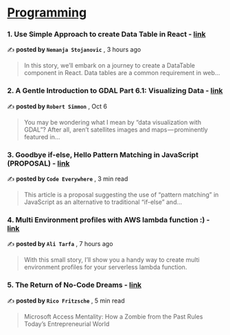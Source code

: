 
<h1><a href=https://medium.com/tag/programming/recommended target="_blank" rel="noopener noreferrer">Programming</a></h1>
<h3>1. Use Simple Approach to create Data Table in React - <a href=https://medium.com/@stojanovic.nemanja71/use-simple-approach-to-create-data-table-in-react-f17c023d2ea2?source=tag_recommended_feed---------0-84----------programming----------c4e25f9f_3dd1_4071_a616_a0863d33c228------- target="_blank" rel="noopener noreferrer">link</a></h3>

✍️ **posted by `Nemanja Stojanovic`** <date> , 3 hours ago</date>

<blockquote>In this story, we’ll embark on a journey to create a DataTable component in React. Data tables are a common requirement in web…</blockquote>

<h3>2. A Gentle Introduction to GDAL Part 6.1: Visualizing Data - <a href=https://medium.com/@robsimmon/a-gentle-introduction-to-gdal-part-6-1-visualizing-data-8e6e7d6ef641?source=tag_recommended_feed---------1-107----------programming----------c4e25f9f_3dd1_4071_a616_a0863d33c228------- target="_blank" rel="noopener noreferrer">link</a></h3>

✍️ **posted by `Robert Simmon`** <date> , Oct 6</date>

<blockquote>You may be wondering what I mean by “data visualization with GDAL”? After all, aren’t satellites images and maps — prominently featured in…</blockquote>

<h3>3. Goodbye if-else, Hello Pattern Matching in JavaScript (PROPOSAL) - <a href=https://medium.com/@codeeverywhere/goodbye-if-else-hello-pattern-matching-in-javascript-52bd46eda41f?source=tag_recommended_feed---------2-85----------programming----------c4e25f9f_3dd1_4071_a616_a0863d33c228------- target="_blank" rel="noopener noreferrer">link</a></h3>

✍️ **posted by `Code Everywhere`** <date> , 3 min read</date>

<blockquote>This article is a proposal suggesting the use of “pattern matching” in JavaScript as an alternative to traditional “if-else” and…</blockquote>

<h3>4. Multi Environment profiles with AWS lambda function :) - <a href=https://medium.com/@alitarfa/multi-environment-profiles-with-aws-lambda-function-a776bed83318?source=tag_recommended_feed---------3-84----------programming----------c4e25f9f_3dd1_4071_a616_a0863d33c228------- target="_blank" rel="noopener noreferrer">link</a></h3>

✍️ **posted by `Ali Tarfa`** <date> , 7 hours ago</date>

<blockquote>With this small story, I’ll show you a handy way to create multi environment profiles for your serverless lambda function.</blockquote>

<h3>5. The Return of No-Code Dreams - <a href=https://medium.com/gitconnected/the-return-of-no-code-dreams-12241ecf7978?source=tag_recommended_feed---------4-107----------programming----------c4e25f9f_3dd1_4071_a616_a0863d33c228------- target="_blank" rel="noopener noreferrer">link</a></h3>

✍️ **posted by `Rico Fritzsche`** <date> , 5 min read</date>

<blockquote>Microsoft Access Mentality: How a Zombie from the Past Rules Today’s Entrepreneurial World</blockquote>

